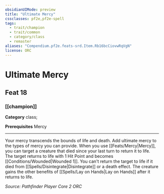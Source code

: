```yaml
---
obsidianUIMode: preview
title: "Ultimate Mercy"
cssclasses: pf2e,pf2e-spell
tags:
  - trait/champion
  - trait/common
  - category/class
  - remaster
aliases: "Compendium.pf2e.feats-srd.Item.Rb16bcCiovwRqVgN"
license: ORC
---
```

# Ultimate Mercy
## Feat 18
### [[champion]]

**Category** class; 



**Prerequisites** Mercy
* * *
Your mercy transcends the bounds of life and death. Add ultimate mercy to the types of mercy you can provide. When you use [[Feats/Mercy|Mercy]], you can target a creature that died since your last turn to return it to life. The target returns to life with 1 Hit Point and becomes [[Conditions/Wounded|Wounded 1]]. You can't return the target to life if it died from [[Spells/Disintegrate|Disintegrate]] or a death effect. The creature gains the other benefits of [[Spells/Lay on Hands|Lay on Hands]] after it returns to life.

*Source: Pathfinder Player Core 2*
*ORC*